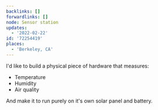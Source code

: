 ```yaml
---
backlinks: []
forwardlinks: []
node: Sensor station
updates:
  - '2022-02-22'
id: '72254419'
places:
  - 'Berkeley, CA'
---
```

I'd like to build a physical piece of hardware that measures:

- Temperature
- Humidity
- Air quality

And make it to run purely on it's own solar panel and battery. 
